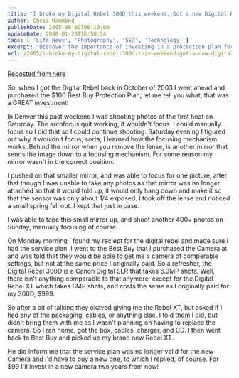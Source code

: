 ```yaml
---
title: "I broke my Digital Rebel 300D this weekend. Got a new Digital Rebel XT in return"
author: Chris Hammond
publishDate: 2005-08-02T08:10:00
updateDate: 2008-01-23T16:50:54
tags: [ 'Life News', 'Photography', 'SEO', 'Technology' ]
excerpt: "Discover the importance of investing in a protection plan for your digital camera. Learn how a $100 Best Buy plan saved the day and upgraded the equipment."
url: /2005/i-broke-my-digital-rebel-300d-this-weekend-got-a-new-digital-rebel-xt-in-return  # Use the generated URL with year
---
```

<P><A href="https://www.solo2.org/blogs/christoc/archive/2005/08/01/3123.aspx">Reposted from here</A>&nbsp;</P> <P>So, when I got the Digital Rebel back in October of 2003 I went ahead and purchased the $100 Best Buy Protection Plan, let me tell you what, that was a GREAT investment!</P> <P>In Denver this past weekend I was shooting photos of the first heat on Saturday. The autofocus quit working, it wouldn't focus. I could manually focus so I did that so I could continue shooting. Saturday evening I figured out why it wouldn't focus, sorta, I learned how the focusing mechanism works. Behind the mirror when you remove the lense, is another mirror that sends the image down to a focusing mechanism. For some reason my mirror wasn't in the correct position.</P> <P>I pushed on that smaller mirror, and was able to focus for one picture, after that though I was unable to take any photos as that mirror was no longer attached so that it would fold up, it would only hang down and make it so that the sensor was only about 1/4 exposed. I took off the lense and noticed a small spring fell out. I kept that just in case.</P> <P>I was able to tape this small mirror up, and shoot another 400+ photos on Sunday, manually focusing of course.</P> <P>On Monday morning I found my reciept for the digital rebel and made sure I had the service plan. I went to the Best Buy that I purchased the Camera at and was told that they would be able to get me a camera of comperable settings, but not at the same price I originally paid. So a refresher, the Digital Rebel 300D&nbsp;is a Canon Digital SLR that takes 6.3MP shots. Well, there isn't anything comparable to that anymore, except for the Digital Rebel&nbsp;XT which takes 8MP shots, and costs the same as I originally paid for my 300D, $999.</P> <P>So after a bit of talking they okayed giving me the Rebel XT, but asked if I had any of the packaging, cables, or anything else. I told them I did, but didn't bring them with me as I wasn't planning on having to replace the camera. So I ran home, got the box, cables, charger, and CD. I then went back to Best Buy and picked up my brand new Rebel XT.</P> <P>He did inform me that the service plan was no longer valid for the new Camera&nbsp;and I'd have to buy a new one, to which I replied, of course. For $99 I'll invest in a new camera two years from now!</P>

